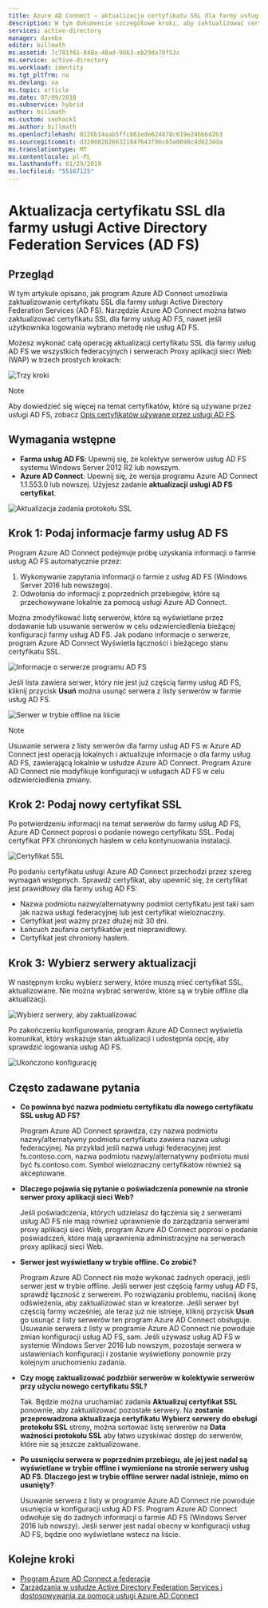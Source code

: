 ```yaml
---
title: Azure AD Connect — aktualizacja certyfikatu SSL dla farmy usług AD FS | Dokumentacja firmy Microsoft
description: W tym dokumencie szczegółowe kroki, aby zaktualizować certyfikat SSL farmy usług AD FS przy użyciu usługi Azure AD Connect.
services: active-directory
manager: daveba
editor: billmath
ms.assetid: 7c781f61-848a-48ad-9863-eb29da78f53c
ms.service: active-directory  
ms.workload: identity
ms.tgt_pltfrm: na
ms.devlang: na
ms.topic: article
ms.date: 07/09/2018
ms.subservice: hybrid
author: billmath
ms.custom: seohack1
ms.author: billmath
ms.openlocfilehash: 0126b14aab5ffc861ede624878c619e246b6d2b3
ms.sourcegitcommit: d3200828266321847643f06c65a0698c4d6234da
ms.translationtype: MT
ms.contentlocale: pl-PL
ms.lasthandoff: 01/29/2019
ms.locfileid: "55167125"
---
```

# <a name="update-the-ssl-certificate-for-an-active-directory-federation-services-ad-fs-farm"></a>Aktualizacja certyfikatu SSL dla farmy usługi Active Directory Federation Services (AD FS)

## <a name="overview"></a>Przegląd
W tym artykule opisano, jak program Azure AD Connect umożliwia zaktualizowanie certyfikatu SSL dla farmy usługi Active Directory Federation Services (AD FS). Narzędzie Azure AD Connect można łatwo zaktualizować certyfikatu SSL dla farmy usług AD FS, nawet jeśli użytkownika logowania wybrano metodę nie usług AD FS.

Możesz wykonać całą operację aktualizacji certyfikatu SSL dla farmy usług AD FS we wszystkich federacyjnych i serwerach Proxy aplikacji sieci Web (WAP) w trzech prostych krokach:

![Trzy kroki](./media/how-to-connect-fed-ssl-update/threesteps.png)


>[!NOTE]
>Aby dowiedzieć się więcej na temat certyfikatów, które są używane przez usługi AD FS, zobacz [Opis certyfikatów używane przez usługi AD FS](https://technet.microsoft.com/library/cc730660.aspx).

## <a name="prerequisites"></a>Wymagania wstępne

* **Farma usług AD FS**: Upewnij się, że kolektyw serwerów usług AD FS systemu Windows Server 2012 R2 lub nowszym.
* **Azure AD Connect**: Upewnij się, że wersja programu Azure AD Connect 1.1.553.0 lub nowszej. Użyjesz zadanie **aktualizacji usługi AD FS certyfikat**.

![Aktualizacja zadania protokołu SSL](./media/how-to-connect-fed-ssl-update/updatessltask.png)

## <a name="step-1-provide-ad-fs-farm-information"></a>Krok 1: Podaj informacje farmy usług AD FS

Program Azure AD Connect podejmuje próbę uzyskania informacji o farmie usług AD FS automatycznie przez:
1. Wykonywanie zapytania informacji o farmie z usług AD FS (Windows Server 2016 lub nowszego).
2. Odwołania do informacji z poprzednich przebiegów, które są przechowywane lokalnie za pomocą usługi Azure AD Connect.

Można zmodyfikować listę serwerów, które są wyświetlane przez dodawanie lub usuwanie serwerów w celu odzwierciedlenia bieżącej konfiguracji farmy usług AD FS. Jak podano informacje o serwerze, program Azure AD Connect Wyświetla łączności i bieżącego stanu certyfikatu SSL.

![Informacje o serwerze programu AD FS](./media/how-to-connect-fed-ssl-update/adfsserverinfo.png)

Jeśli lista zawiera serwer, który nie jest już częścią farmy usług AD FS, kliknij przycisk **Usuń** można usunąć serwera z listy serwerów w farmie usług AD FS.

![Serwer w trybie offline na liście](./media/how-to-connect-fed-ssl-update/offlineserverlist.png)

>[!NOTE]
> Usuwanie serwera z listy serwerów dla farmy usług AD FS w Azure AD Connect jest operacją lokalnych i aktualizuje informacje o dla farmy usług AD FS, zawierającą lokalnie w usłudze Azure AD Connect. Program Azure AD Connect nie modyfikuje konfiguracji w usługach AD FS w celu odzwierciedlenia zmiany.    

## <a name="step-2-provide-a-new-ssl-certificate"></a>Krok 2: Podaj nowy certyfikat SSL

Po potwierdzeniu informacji na temat serwerów do farmy usług AD FS, Azure AD Connect poprosi o podanie nowego certyfikatu SSL. Podaj certyfikat PFX chronionych hasłem w celu kontynuowania instalacji.

![Certyfikat SSL](./media/how-to-connect-fed-ssl-update/certificate.png)

Po podaniu certyfikatu usługi Azure AD Connect przechodzi przez szereg wymagań wstępnych. Sprawdź certyfikat, aby upewnić się, że certyfikat jest prawidłowy dla farmy usług AD FS:

-   Nazwa podmiotu nazwy/alternatywny podmiot certyfikatu jest taki sam jak nazwa usługi federacyjnej lub jest certyfikat wieloznaczny.
-   Certyfikat jest ważny przez dłużej niż 30 dni.
-   Łańcuch zaufania certyfikatów jest nieprawidłowy.
-   Certyfikat jest chroniony hasłem.

## <a name="step-3-select-servers-for-the-update"></a>Krok 3: Wybierz serwery aktualizacji

W następnym kroku wybierz serwery, które muszą mieć certyfikat SSL, aktualizowane. Nie można wybrać serwerów, które są w trybie offline dla aktualizacji.

![Wybierz serwery, aby zaktualizować](./media/how-to-connect-fed-ssl-update/selectservers.png)

Po zakończeniu konfigurowania, program Azure AD Connect wyświetla komunikat, który wskazuje stan aktualizacji i udostępnia opcję, aby sprawdzić logowania usług AD FS.

![Ukończono konfigurację](./media/how-to-connect-fed-ssl-update/configurecomplete.png)   

## <a name="faqs"></a>Często zadawane pytania

* **Co powinna być nazwa podmiotu certyfikatu dla nowego certyfikatu SSL usług AD FS?**

    Program Azure AD Connect sprawdza, czy nazwa podmiotu nazwy/alternatywny podmiotu certyfikatu zawiera nazwa usługi federacyjnej. Na przykład jeśli nazwa usługi federacyjnej jest fs.contoso.com, nazwa podmiotu nazwy/alternatywny podmiotu musi być fs.contoso.com.  Symbol wieloznaczny certyfikatów również są akceptowane.

* **Dlaczego pojawia się pytanie o poświadczenia ponownie na stronie serwer proxy aplikacji sieci Web?**

    Jeśli poświadczenia, których udzielasz do łączenia się z serwerami usług AD FS nie mają również uprawnienie do zarządzania serwerami proxy aplikacji sieci Web, program Azure AD Connect poprosi o podanie poświadczeń, które mają uprawnienia administracyjne na serwerach proxy aplikacji sieci Web.

* **Serwer jest wyświetlany w trybie offline. Co zrobić?**

    Program Azure AD Connect nie może wykonać żadnych operacji, jeśli serwer jest w trybie offline. Jeśli serwer jest częścią farmy usług AD FS, sprawdź łączność z serwerem. Po rozwiązaniu problemu, naciśnij ikonę odświeżenia, aby zaktualizować stan w kreatorze. Jeśli serwer był częścią farmy wcześniej, ale teraz już nie istnieje, kliknij przycisk **Usuń** go usunąć z listy serwerów ten program Azure AD Connect obsługuje. Usuwanie serwera z listy w programie Azure AD Connect nie powoduje zmian konfiguracji usług AD FS, sam. Jeśli używasz usług AD FS w systemie Windows Server 2016 lub nowszym, pozostaje serwera w ustawieniach konfiguracji i zostanie wyświetlony ponownie przy kolejnym uruchomieniu zadania.

* **Czy mogę zaktualizować podzbiór serwerów w kolektywie serwerów przy użyciu nowego certyfikatu SSL?**

    Tak. Będzie można uruchamiać zadania **Aktualizuj certyfikat SSL** ponownie, aby zaktualizować pozostałe serwery. Na **zostanie przeprowadzona aktualizacja certyfikatu Wybierz serwery do obsługi protokołu SSL** strony, można sortować listę serwerów na **Data ważności protokołu SSL** aby łatwo uzyskiwać dostęp do serwerów, które nie są jeszcze zaktualizowane.

* **Po usunięciu serwera w poprzednim przebiegu, ale jej jest nadal są wyświetlane w trybie offline i wymienione na stronie serwery usług AD FS. Dlaczego jest w trybie offline serwer nadal istnieje, mimo on usunięty?**

    Usuwanie serwera z listy w programie Azure AD Connect nie powoduje usunięcia w konfiguracji usług AD FS. Program Azure AD Connect odwołuje się do żadnych informacji o farmie AD FS (Windows Server 2016 lub nowszy). Jeśli serwer jest nadal obecny w konfiguracji usług AD FS, będzie ono wyświetlane wstecz na liście.  

## <a name="next-steps"></a>Kolejne kroki

- [Program Azure AD Connect a federacja](how-to-connect-fed-whatis.md)
- [Zarządzania w usłudze Active Directory Federation Services i dostosowywania za pomocą usługi Azure AD Connect](how-to-connect-fed-management.md)
